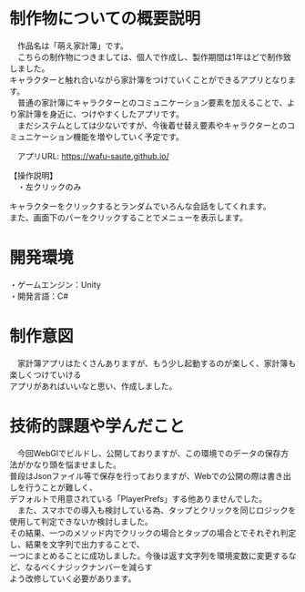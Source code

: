 # 制作物についての概要説明

　作品名は「萌え家計簿」です。  
　こちらの制作物につきましては、個人で作成し、製作期間は1年ほどで制作致しました。  
キャラクターと触れ合いながら家計簿をつけていくことができるアプリとなります。  
　普通の家計簿にキャラクターとのコミュニケーション要素を加えることで、より家計簿を身近に、つけやすくしたアプリです。  
　まだシステムとしては少ないですが、今後着せ替え要素やキャラクターとのコミュニケーション機能を増やしていく予定です。  
  
　アプリURL: https://wafu-saute.github.io/

【操作説明】  
　・左クリックのみ    
 
 キャラクターをクリックするとランダムでいろんな会話をしてくれます。  
 また、画面下のバーをクリックすることでメニューを表示します。
 
 
 # 開発環境
 
 ・ゲームエンジン：Unity  
 ・開発言語：C#


# 制作意図
　家計簿アプリはたくさんありますが、もう少し起動するのが楽しく、家計簿も楽しくつけていける  
アプリがあればいいなと思い、作成しました。


# 技術的課題や学んだこと
　今回WebGlでビルドし、公開しておりますが、この環境でのデータの保存方法がかなり頭を悩ませました。  
普段はJsonファイル等で保存を行っておりますが、Webでの公開の際は書き出しを行うことが難しく、  
デフォルトで用意されている「PlayerPrefs」する他ありませんでした。  
　また、スマホでの導入も検討している為、タップとクリックを同じロジックを使用して判定できないか検討しました。  
 その結果、一つのメソッド内でクリックの場合とタップの場合とでそれぞれ判定し、結果を文字列で出力することで、  
 一つにまとめることに成功しました。今後は返す文字列を環境変数に変更するなど、なるべくナジックナンバーを減らす  
 よう改修していく必要があります。
